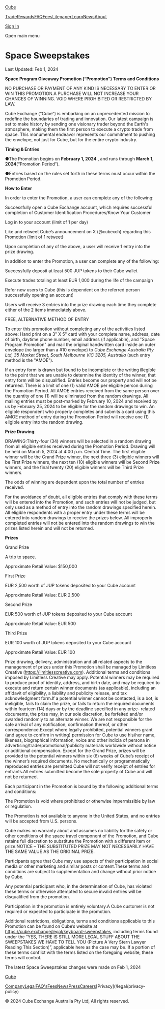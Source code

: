 [Cube](/ "Cube | The World's Fastest Crypto Exchange")

[Trade](/trade)[Rewards](/rewards)[FAQ](/faqs)[Fees](/fees)[Litepaper](/litepaper)[Learn](/learn)[News](/news)[About](/about)

[Sign In](/signin)

Open main menu

# Space Sweepstakes

Last Updated: Feb 1, 2024

**Space Program Giveaway Promotion (“Promotion”) Terms and Conditions**

NO PURCHASE OR PAYMENT OF ANY KIND IS NECESSARY TO ENTER OR WIN THIS
PROMOTION.A PURCHASE WILL NOT INCREASE YOUR CHANCES OF WINNING. VOID WHERE
PROHIBITED OR RESTRICTED BY LAW.

Cube Exchange (“Cube”) is embarking on an unprecedented mission to redefine
the boundaries of trading and innovation. Our latest campaign is set to make
history by sending one visionary trader beyond the Earth's atmosphere, making
them the first person to execute a crypto trade from space. This monumental
endeavor represents our commitment to pushing the envelope, not just for Cube,
but for the entire crypto industry.

**Timing & Entries**

●The Promotion begins on **February 1, 2024** , and runs through **March 1,
2024**(“Promotion Period”).

●Entries based on the rules set forth in these terms must occur within the
Promotion Period.

**How to Enter**

In order to enter the Promotion, a user can complete any of the following:

Successfully open a Cube Exchange account, which requires successful
completion of Customer Identification Procedures/Know Your Customer

Log in to your account (limit of 1 per day)

Like and retweet Cube’s announcement on X (@cubexch) regarding this Promotion
(limit of 1 retweet)

Upon completion of any of the above, a user will receive 1 entry into the
prize drawing.

In addition to enter the Promotion, a user can complete any of the following:

Successfully deposit at least 500 JUP tokens to their Cube wallet

Execute trades totaling at least EUR 1,000 during the life of the campaign

Refer new users to Cube (this is dependent on the referred person successfully
opening an account)

Users will receive 3 entries into the prize drawing each time they complete
either of the 2 items immediately above.

FREE, ALTERNATIVE METHOD OF ENTRY

To enter this promotion without completing any of the activities listed above:
Hand print on a 3" X 5" card with your complete name, address, date of birth,
daytime phone number, email address (if applicable), and "Space Program
Promotion" and mail the original handwritten card inside an outer envelope (no
larger than a #10 envelope) to _Cube Exchange Australia Pty Ltd, 35 Market
Street, South Melbourne VIC 3205, Australia_  (such entry method is the
"AMOE").

If an entry form is drawn but found to be incomplete or the writing illegible
to the point that we are unable to determine the identity of the winner, that
entry form will be disqualified. Entries become our property and will not be
returned. There is a limit of one (1) valid AMOE per eligible person during
the Promotion Period. All AMOE entries received from the same person over the
quantity of one (1) will be eliminated from the random drawings. All mailing
entries must be post-marked by February 10, 2024 and received by us by
February 25, 2024 to be eligible for the random drawings to win. An eligible
respondent who properly completes and submits a card using this AMOE method of
entry during the Promotion Period will receive one (1) eligible entry into the
random drawing.

**Prize Drawing**

DRAWING:Thirty-four (34) winners will be selected in a random drawing from all
eligible entries received during the Promotion Period. Drawing will be held on
March 5, 2024 at 4:00 p.m. Central Time. The first eligible winner will be the
Grand Prize winner, the next three (3) eligible winners will be First Prize
winners, the next ten (10) eligible winners will be Second Prize winners, and
the final twenty (20) eligible winners will be Third Prize winners.

The odds of winning are dependent upon the total number of entries received.

For the avoidance of doubt, all eligible entries that comply with these terms
will be entered into the Promotion, and such entries will not be judged, but
only used as a method of entry into the random drawings specified herein. All
eligible respondents with a proper entry under these terms will be entered
into random drawings to receive the prizes below. All improperly completed
entries will not be entered into the random drawings to win the prizes listed
herein and will not be returned.

**Prizes**

Grand Prize

A trip to space.

Approximate Retail Value: $150,000

First Prize

EUR 2,500 worth of JUP tokens deposited to your Cube account

Approximate Retail Value: EUR 2,500

Second Prize

EUR 500 worth of JUP tokens deposited to your Cube account

Approximate Retail Value: EUR 500

Third Prize

EUR 100 worth of JUP tokens deposited to your Cube account

Approximate Retail Value: EUR 100

Prize drawing, delivery, administration and all related aspects to the
management of prizes under this Promotion shall be managed by Limitless
Creative (<https://limitlesscreative.com>). Additional terms and conditions
imposed by Limitless Creative may apply. Potential winners may be required to
produce proof of identity, address, and birth date, and may be required to
execute and return certain winner documents (as applicable), including an
affidavit of eligibility, a liability and publicity release, and tax
acknowledgment form.If a potential winner cannot be contacted, is a bot, is
ineligible, fails to claim the prize, or fails to return the required
documents within fourteen (14) days or by the deadline specified in any prize-
related documents, the prize may, in our sole discretion, be forfeited and/or
awarded randomly to an alternate winner. We are not responsible for the safe
arrival of any notification, confirmation thereof, or other
correspondence.Except where legally prohibited, potential winners grant (and
agree to confirm in writing) permission for Cube to use his/her name,
likeness, biographical information, voice and other indicia of persona in
advertising/trade/promotional/publicity materials worldwide without notice or
additional compensation. Except for the Grand Prize, prizes will be provided
to the potential winners within six (6) weeks of Cube’s receipt of the
winner’s required documents. No mechanically or programmatically reproduced
entries are permitted.Cube will not verify receipt of entries for entrants.All
entries submitted become the sole property of Cube and will not be returned.

Each participant in the Promotion is bound by the following additional terms
and conditions:

The Promotion is void where prohibited or otherwise impermissible by law or
regulation.

The Promotion is not available to anyone in the United States, and no entries
will be accepted from U.S. persons.

Cube makes no warranty about and assumes no liability for the safety or other
conditions of the space travel component of the Promotion, and Cube retains
full discretion to substitute the Promotion with a different item or
prize.NOTICE – THE SUBSTITUTED PRIZE MAY NOT NECESSARILY HAVE THE SAME VALUE
AS THE ORIGINAL PRIZE.

Participants agree that Cube may use aspects of their participation in social
media or other marketing and similar posts or content.These terms and
conditions are subject to supplementation and change without prior notice by
Cube.

Any potential participant who, in the determination of Cube, has violated
these terms or otherwise attempted to secure invalid entries will be
disqualified from the promotion.

Participation in the promotion is entirely voluntary.A Cube customer is not
required or expected to participate in the promotion.

Additional restrictions, obligations, terms and conditions applicable to this
Promotion can be found on Cube’s website at
<https://cube.exchange/legal/keyboard-sweepstakes>, including terms found
under the “YES, THERE IS STILL MORE LEGAL STUFF ABOUT THE SWEEPSTAKES WE HAVE
TO TELL YOU (Picture A Very Stern Lawyer Reading This Section)”, applicable
here as the case may be. If a portion of these terms conflict with the terms
listed on the foregoing website, these terms will control.

The latest Space Sweepstakes changes were made on Feb 1, 2024

[Cube](/ "Cube | The World's Fastest Crypto Exchange")

[Company](/company)[Legal](/legal)[FAQ's](/faqs)[Fees](/fees)[News](/news)[Press](/press)[Careers](https://www.linkedin.com/company/cubexch/jobs)[Privacy](/legal/privacy-
policy)

[](https://www.twitter.com/cubexch)[](https://www.instagram.com/cubexch/)[](https://www.linkedin.com/company/cubexch)[](https://www.youtube.com/@cubexch)

© 2024 Cube Exchange Australia Pty Ltd, All rights reserved.

